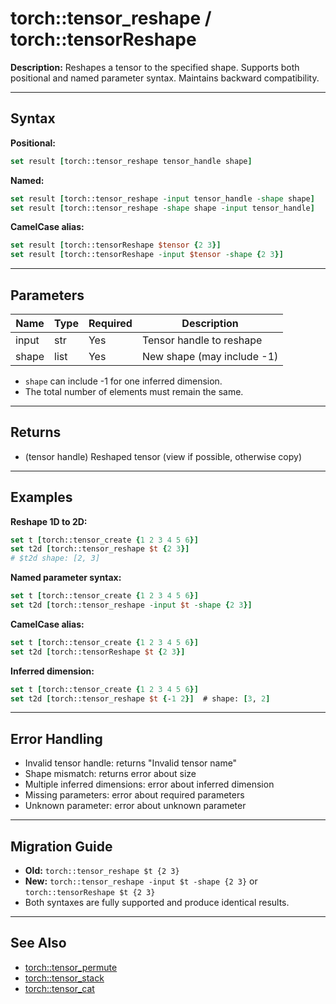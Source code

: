# torch::tensor_reshape / torch::tensorReshape

**Description:**
Reshapes a tensor to the specified shape. Supports both positional and named parameter syntax. Maintains backward compatibility.

---

## Syntax

**Positional:**
```tcl
set result [torch::tensor_reshape tensor_handle shape]
```

**Named:**
```tcl
set result [torch::tensor_reshape -input tensor_handle -shape shape]
set result [torch::tensor_reshape -shape shape -input tensor_handle]
```

**CamelCase alias:**
```tcl
set result [torch::tensorReshape $tensor {2 3}]
set result [torch::tensorReshape -input $tensor -shape {2 3}]
```

---

## Parameters
| Name   | Type   | Required | Description                       |
|--------|--------|----------|-----------------------------------|
| input  | str    | Yes      | Tensor handle to reshape          |
| shape  | list   | Yes      | New shape (may include -1)        |

- `shape` can include -1 for one inferred dimension.
- The total number of elements must remain the same.

---

## Returns
- (tensor handle) Reshaped tensor (view if possible, otherwise copy)

---

## Examples

**Reshape 1D to 2D:**
```tcl
set t [torch::tensor_create {1 2 3 4 5 6}]
set t2d [torch::tensor_reshape $t {2 3}]
# $t2d shape: [2, 3]
```

**Named parameter syntax:**
```tcl
set t [torch::tensor_create {1 2 3 4 5 6}]
set t2d [torch::tensor_reshape -input $t -shape {2 3}]
```

**CamelCase alias:**
```tcl
set t [torch::tensor_create {1 2 3 4 5 6}]
set t2d [torch::tensorReshape $t {2 3}]
```

**Inferred dimension:**
```tcl
set t [torch::tensor_create {1 2 3 4 5 6}]
set t2d [torch::tensor_reshape $t {-1 2}]  # shape: [3, 2]
```

---

## Error Handling
- Invalid tensor handle: returns "Invalid tensor name"
- Shape mismatch: returns error about size
- Multiple inferred dimensions: error about inferred dimension
- Missing parameters: error about required parameters
- Unknown parameter: error about unknown parameter

---

## Migration Guide
- **Old:** `torch::tensor_reshape $t {2 3}`
- **New:** `torch::tensor_reshape -input $t -shape {2 3}` or `torch::tensorReshape $t {2 3}`
- Both syntaxes are fully supported and produce identical results.

---

## See Also
- [torch::tensor_permute](tensor_permute.md)
- [torch::tensor_stack](tensor_stack.md)
- [torch::tensor_cat](tensor_cat.md) 